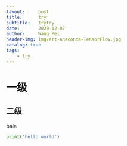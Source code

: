 ```yaml
---
layout:     post
title:      try
subtitle:   trytry
date:       2020-12-07
author:     Wang Pei
header-img: img/art-Anaconda-TensorFlow.jpg
catalog: true
tags:
    - try
---
```


# 一级
## 二级
bala
```python
print('hello world')
```
